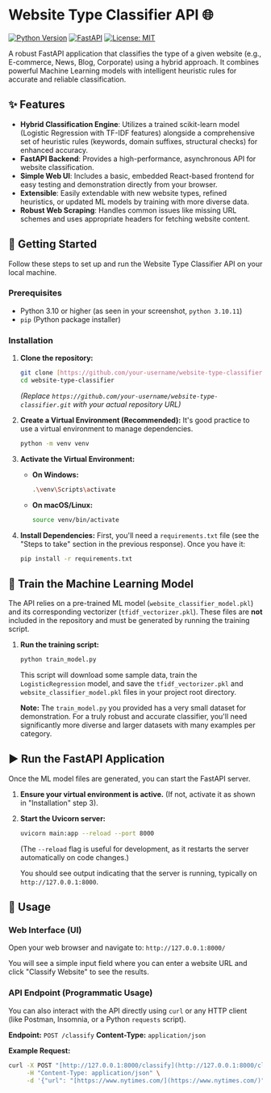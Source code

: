 # Website Type Classifier API 🌐

[![Python Version](https://img.shields.io/badge/Python-3.10%2B-blue.svg)](https://www.python.org/)
[![FastAPI](https://img.shields.io/badge/FastAPI-0.109.0%2B-009688.svg)](https://fastapi.tiangolo.com/)
[![License: MIT](https://img.shields.io/badge/License-MIT-yellow.svg)](LICENSE)

A robust FastAPI application that classifies the type of a given website (e.g., E-commerce, News, Blog, Corporate) using a hybrid approach. It combines powerful Machine Learning models with intelligent heuristic rules for accurate and reliable classification.

## ✨ Features

* **Hybrid Classification Engine**: Utilizes a trained scikit-learn model (Logistic Regression with TF-IDF features) alongside a comprehensive set of heuristic rules (keywords, domain suffixes, structural checks) for enhanced accuracy.
* **FastAPI Backend**: Provides a high-performance, asynchronous API for website classification.
* **Simple Web UI**: Includes a basic, embedded React-based frontend for easy testing and demonstration directly from your browser.
* **Extensible**: Easily extendable with new website types, refined heuristics, or updated ML models by training with more diverse data.
* **Robust Web Scraping**: Handles common issues like missing URL schemes and uses appropriate headers for fetching website content.

## 🚀 Getting Started

Follow these steps to set up and run the Website Type Classifier API on your local machine.

### Prerequisites

* Python 3.10 or higher (as seen in your screenshot, `python 3.10.11`)
* `pip` (Python package installer)

### Installation

1.  **Clone the repository:**
    ```bash
    git clone [https://github.com/your-username/website-type-classifier.git](https://github.com/your-username/website-type-classifier.git)
    cd website-type-classifier
    ```
    *(Replace `https://github.com/your-username/website-type-classifier.git` with your actual repository URL)*

2.  **Create a Virtual Environment (Recommended):**
    It's good practice to use a virtual environment to manage dependencies.

    ```bash
    python -m venv venv
    ```

3.  **Activate the Virtual Environment:**

    * **On Windows:**
        ```bash
        .\venv\Scripts\activate
        ```
    * **On macOS/Linux:**
        ```bash
        source venv/bin/activate
        ```

4.  **Install Dependencies:**
    First, you'll need a `requirements.txt` file (see the "Steps to take" section in the previous response). Once you have it:

    ```bash
    pip install -r requirements.txt
    ```

## 🧠 Train the Machine Learning Model

The API relies on a pre-trained ML model (`website_classifier_model.pkl`) and its corresponding vectorizer (`tfidf_vectorizer.pkl`). These files are **not** included in the repository and must be generated by running the training script.

1.  **Run the training script:**
    ```bash
    python train_model.py
    ```
    This script will download some sample data, train the `LogisticRegression` model, and save the `tfidf_vectorizer.pkl` and `website_classifier_model.pkl` files in your project root directory.

    **Note:** The `train_model.py` you provided has a very small dataset for demonstration. For a truly robust and accurate classifier, you'll need significantly more diverse and larger datasets with many examples per category.

## ▶️ Run the FastAPI Application

Once the ML model files are generated, you can start the FastAPI server.

1.  **Ensure your virtual environment is active.** (If not, activate it as shown in "Installation" step 3).

2.  **Start the Uvicorn server:**
    ```bash
    uvicorn main:app --reload --port 8000
    ```
    (The `--reload` flag is useful for development, as it restarts the server automatically on code changes.)

    You should see output indicating that the server is running, typically on `http://127.0.0.1:8000`.

## 🔬 Usage

### Web Interface (UI)

Open your web browser and navigate to:
`http://127.0.0.1:8000/`

You will see a simple input field where you can enter a website URL and click "Classify Website" to see the results.

### API Endpoint (Programmatic Usage)

You can also interact with the API directly using `curl` or any HTTP client (like Postman, Insomnia, or a Python `requests` script).

**Endpoint:** `POST /classify`
**Content-Type:** `application/json`

**Example Request:**

```bash
curl -X POST "[http://127.0.0.1:8000/classify](http://127.0.0.1:8000/classify)" \
     -H "Content-Type: application/json" \
     -d '{"url": "[https://www.nytimes.com/](https://www.nytimes.com/)"}'
